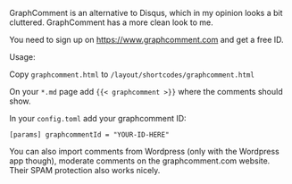 GraphComment is an alternative to Disqus, which in my opinion looks a bit cluttered. GraphComment has a more clean look to me.

You need to sign up on https://www.graphcomment.com and get a free ID.

Usage:

Copy `graphcomment.html` to `/layout/shortcodes/graphcomment.html`

On your `*.md` page add `{{< graphcomment >}}` where the comments should show.

In your `config.toml` add your graphcomment ID: 

`[params]
graphcommentId = "YOUR-ID-HERE"`

You can also import comments from Wordpress (only with the Wordpress app though), moderate comments on the graphcomment.com website. Their SPAM protection also works nicely.
